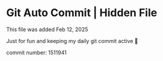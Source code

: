 # Git Auto Commit | Hidden File

This file was added Feb 12, 2025

Just for fun and keeping my daily git commit active 🤪

commit number: 1511941
